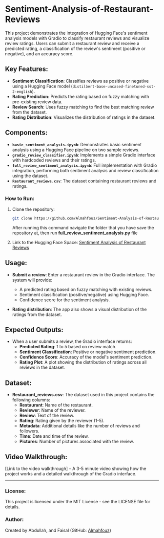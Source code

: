 # Sentiment-Analysis-of-Restaurant-Reviews

This project demonstrates the integration of Hugging Face's sentiment analysis models with Gradio to classify restaurant reviews and visualize review ratings. Users can submit a restaurant review and receive a predicted rating, a classification of the review's sentiment (positive or negative), and an accuracy score.

## Key Features:
- **Sentiment Classification**: Classifies reviews as positive or negative using a Hugging Face model (`distilbert-base-uncased-finetuned-sst-2-english`).
- **Rating Prediction**: Predicts the rating based on fuzzy matching with pre-existing review data.
- **Review Search**: Uses fuzzy matching to find the best matching review from the dataset.
- **Rating Distribution**: Visualizes the distribution of ratings in the dataset.

## Components:
- **`basic_sentiment_analysis.ipynb`**: Demonstrates basic sentiment analysis using a Hugging Face pipeline on two sample reviews.
- **`gradio_review_classifier.ipynb`**: Implements a simple Gradio interface with hardcoded reviews and their ratings.
- **`full_review_sentiment_analysis.ipynb`**: Full implementation with Gradio integration, performing both sentiment analysis and review classification using the dataset.
- **`Restaurant_reviews.csv`**: The dataset containing restaurant reviews and ratings.

### How to Run:
1. Clone the repository:
   ```bash
   git clone https://github.com/Almahfouz/Sentiment-Analysis-of-Restaurant-Reviews
   ```
   After running this command navigate the folder that you have save the repository at, then run **full_review_sentiment_analysis.py** file

4. Link to the Hugging Face Space: [Sentiment Analysis of Restaurant Reviews](https://huggingface.co/spaces/Almahfouz/Sentiment-Analysis-of-Restaurant-Reviews-Using-Hugging-Face-and-Gradio)


## Usage:
- **Submit a review**: Enter a restaurant review in the Gradio interface. The system will provide:
  - A predicted rating based on fuzzy matching with existing reviews.
  - Sentiment classification (positive/negative) using Hugging Face.
  - Confidence score for the sentiment analysis.

- **Rating distribution**: The app also shows a visual distribution of the ratings from the dataset.

## Expected Outputs:
- When a user submits a review, the Gradio interface returns:
  - **Predicted Rating**: 1 to 5 based on review match.
  - **Sentiment Classification**: Positive or negative sentiment prediction.
  - **Confidence Score**: Accuracy of the model's sentiment prediction.
  - **Rating Plot**: A plot showing the distribution of ratings across all reviews in the dataset.


## Dataset:
- **Restaurant_reviews.csv**: The dataset used in this project contains the following columns:
  - **Restaurant**: Name of the restaurant.
  - **Reviewer**: Name of the reviewer.
  - **Review**: Text of the review.
  - **Rating**: Rating given by the reviewer (1-5).
  - **Metadata**: Additional details like the number of reviews and followers.
  - **Time**: Date and time of the review.
  - **Pictures**: Number of pictures associated with the review.

## Video Walkthrough:
[Link to the video walkthrough] – A 3-5 minute video showing how the project works and a detailed walkthrough of the Gradio interface.

---

### License:
This project is licensed under the MIT License - see the LICENSE file for details.

### Author:
Created by Abdullah, and Faisal (GitHub: [Almahfouz](https://github.com/Almahfouz))

